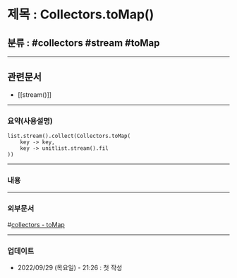 # 제목 : Collectors.toMap()

## 분류 : #collectors #stream #toMap

---
## 관련문서
- [[stream()]]
 ----
### 요약(사용설명)
```
list.stream().collect(Collectors.toMap(
	key -> key,
	key -> unitlist.stream().fil
))

```
	
---
### 내용

----
### 외부문서
#[collectors - toMap](https://kapentaz.github.io/java/Collectors.toMap%EC%9D%80-NPE-%EC%A3%BC%EC%9D%98%EA%B0%80-%ED%95%84%EC%9A%94%ED%95%98%EB%8B%A4/#)

----
### 업데이트
-  2022/09/29 (목요일) - 21:26 : 첫 작성








